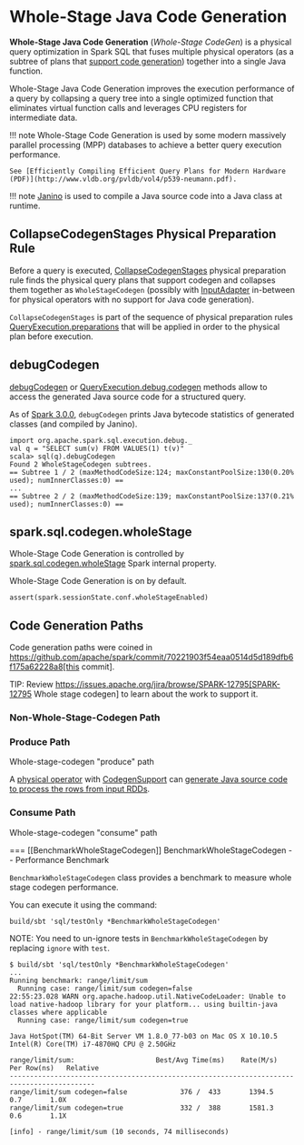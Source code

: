 # Whole-Stage Java Code Generation

**Whole-Stage Java Code Generation** (_Whole-Stage CodeGen_) is a physical query optimization in Spark SQL that fuses multiple physical operators (as a subtree of plans that [support code generation](../physical-operators/CodegenSupport.md)) together into a single Java function.

Whole-Stage Java Code Generation improves the execution performance of a query by collapsing a query tree into a single optimized function that eliminates virtual function calls and leverages CPU registers for intermediate data.

!!! note
    Whole-Stage Code Generation is used by some modern massively parallel processing (MPP) databases to achieve a better query execution performance.

    See [Efficiently Compiling Efficient Query Plans for Modern Hardware (PDF)](http://www.vldb.org/pvldb/vol4/p539-neumann.pdf).

!!! note
    [Janino](https://janino-compiler.github.io/janino/) is used to compile a Java source code into a Java class at runtime.

## CollapseCodegenStages Physical Preparation Rule

Before a query is executed, [CollapseCodegenStages](../physical-optimizations/CollapseCodegenStages.md) physical preparation rule finds the physical query plans that support codegen and collapses them together as `WholeStageCodegen` (possibly with [InputAdapter](../physical-operators/InputAdapter.md) in-between for physical operators with no support for Java code generation).

`CollapseCodegenStages` is part of the sequence of physical preparation rules [QueryExecution.preparations](../QueryExecution.md#preparations) that will be applied in order to the physical plan before execution.

## debugCodegen

[debugCodegen](../spark-sql-debugging-query-execution.md#debugCodegen) or [QueryExecution.debug.codegen](../QueryExecution.md#debug) methods allow to access the generated Java source code for a structured query.

As of [Spark 3.0.0](https://issues.apache.org/jira/browse/SPARK-29061), `debugCodegen` prints Java bytecode statistics of generated classes (and compiled by Janino).

```text
import org.apache.spark.sql.execution.debug._
val q = "SELECT sum(v) FROM VALUES(1) t(v)"
scala> sql(q).debugCodegen
Found 2 WholeStageCodegen subtrees.
== Subtree 1 / 2 (maxMethodCodeSize:124; maxConstantPoolSize:130(0.20% used); numInnerClasses:0) ==
...
== Subtree 2 / 2 (maxMethodCodeSize:139; maxConstantPoolSize:137(0.21% used); numInnerClasses:0) ==
```

## spark.sql.codegen.wholeStage

Whole-Stage Code Generation is controlled by [spark.sql.codegen.wholeStage](../configuration-properties.md#spark.sql.codegen.wholeStage) Spark internal property.

Whole-Stage Code Generation is on by default.

```text
assert(spark.sessionState.conf.wholeStageEnabled)
```

## Code Generation Paths

Code generation paths were coined in https://github.com/apache/spark/commit/70221903f54eaa0514d5d189dfb6f175a62228a8[this commit].

TIP: Review https://issues.apache.org/jira/browse/SPARK-12795[SPARK-12795 Whole stage codegen] to learn about the work to support it.

### Non-Whole-Stage-Codegen Path

### Produce Path

Whole-stage-codegen "produce" path

A [physical operator](../physical-operators/SparkPlan.md) with [CodegenSupport](../physical-operators/CodegenSupport.md) can [generate Java source code to process the rows from input RDDs](../physical-operators/CodegenSupport.md#doProduce).

### Consume Path

Whole-stage-codegen "consume" path

=== [[BenchmarkWholeStageCodegen]] BenchmarkWholeStageCodegen -- Performance Benchmark

`BenchmarkWholeStageCodegen` class provides a benchmark to measure whole stage codegen performance.

You can execute it using the command:

```
build/sbt 'sql/testOnly *BenchmarkWholeStageCodegen'
```

NOTE: You need to un-ignore tests in `BenchmarkWholeStageCodegen` by replacing `ignore` with `test`.

```
$ build/sbt 'sql/testOnly *BenchmarkWholeStageCodegen'
...
Running benchmark: range/limit/sum
  Running case: range/limit/sum codegen=false
22:55:23.028 WARN org.apache.hadoop.util.NativeCodeLoader: Unable to load native-hadoop library for your platform... using builtin-java classes where applicable
  Running case: range/limit/sum codegen=true

Java HotSpot(TM) 64-Bit Server VM 1.8.0_77-b03 on Mac OS X 10.10.5
Intel(R) Core(TM) i7-4870HQ CPU @ 2.50GHz

range/limit/sum:                    Best/Avg Time(ms)    Rate(M/s)   Per Row(ns)   Relative
-------------------------------------------------------------------------------------------
range/limit/sum codegen=false             376 /  433       1394.5           0.7       1.0X
range/limit/sum codegen=true              332 /  388       1581.3           0.6       1.1X

[info] - range/limit/sum (10 seconds, 74 milliseconds)
```
